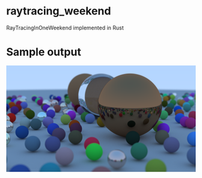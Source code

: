 # raytracing_weekend
RayTracingInOneWeekend implemented in Rust

# Sample output
![sample image](book_output.png)
